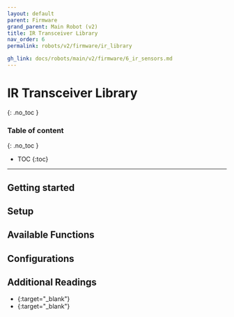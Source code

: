 ```yaml
---
layout: default
parent: Firmware
grand_parent: Main Robot (v2)
title: IR Transceiver Library
nav_order: 6
permalink: robots/v2/firmware/ir_library

gh_link: docs/robots/main/v2/firmware/6_ir_sensors.md
---
```


# IR Transceiver Library
{: .no_toc }

### Table of content
{: .no_toc }
- TOC
{:toc}

----
## Getting started


## Setup


## Available Functions


##  Configurations


## Additional Readings

- [](){:target="_blank"}
- [](){:target="_blank"}
